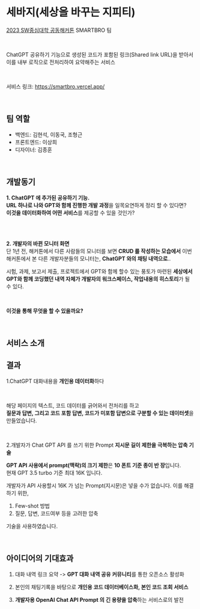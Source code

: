 # 세바지(세상을 바꾸는 지피티)

[2023 SW중심대학 공동해커톤](https://www.swuniv.kr/56/?q=YToxOntzOjEyOiJrZXl3b3JkX3R5cGUiO3M6MzoiYWxsIjt9&bmode=view&idx=15247030&t=board) SMARTBRO 팀

</br>

ChatGPT 공유하기 기능으로 생성된 코드가 포함된 링크(Shared link URL)을 받아서 이를 내부 로직으로 전처리하여 요약해주는 서비스

</br>

서비스 링크: https://smartbro.vercel.app/

</br>

## 팀 역할

- 백엔드: 김현석, 이동국, 조형근
- 프론트엔드: 이상희
- 디자이너: 김종훈

</br>

## 개발동기

**1. ChatGPT 에 추가된 공유하기 기능.**  
**URL 하나로 나와 GPT와 함께 진행한 개발 과정**을 일목요연하게 정리 할 수 있다면?  
**이것을 데이터화하여 어떤 서비스**를 제공할 수 있을 것인가?  
</br>

</br>

**2. 개발자의 바뀐 모니터 화면**  
단 1년 전, 해커톤에서 다른 사람들의 모니터를 보면 **CRUD 를 작성하는 모습에서**
이번 해커톤에서 본 다른 개발자분들의 모니터는, **ChatGPT 와의 채팅 내역으로**..

시험, 과제, 보고서 제출, 프로젝트에서 GPT와 함께 할수 있는 풍토가 마련된
**세상에서 GPT와 함께 코딩했던 내역 자체가
개발자의 워크스페이스, 작업내용의 히스토리**가 될 수 있다.

</br>

**이것을 통해 무엇을 할 수 있을까요?**

</br>

## 서비스 소개

## 결과

1.ChatGPT 대화내용을 **개인용 데이터화**하다

</br>

해당 페이지의 텍스트, 코드 데이터를
긁어와서 전처리를 하고  
**질문과 답변, 그리고 코드 포함 답변, 코드가 미포함 답변으로 구분할 수 있는 데이터셋**을 만들었습니다.

</br>

2.개발자가 Chat GPT API 를 쓰기 위한 Prompt
**지시문 길이 제한을 극복하는 압축 기술**

**GPT API 사용에서 prompt(맥락)의 크기 제한**은
**10 폰트 기준 종이 반 장**입니다.  
현재 GPT 3.5 turbo 기준 최대 16K 입니다.

개발자가 API 사용할시 16K 가 넘는 Prompt(지시문)은 넣을 수가 없습니다.
이를 해결하기 위한,

1. Few-shot 방법
2. 질문, 답변, 코드여부 등을 고려한 압축

기술을 사용하였습니다.

</br>

## 아이디어의 기대효과

1. 대화 내역 링크 요약 -> **GPT 대화 내역 공유 커뮤니티**를 통한 오픈소스 활성화

2. 본인의 채팅기록을 바탕으로 **개인용 코드 데이터베이스화, 본인 코드 조회 서비스**

3. **개발자용 OpenAI Chat API Prompt 의 긴 용량을 압축**하는 서비스로의 발전

</br>
